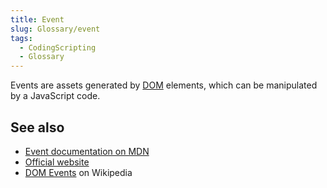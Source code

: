 ```yaml
---
title: Event
slug: Glossary/event
tags:
  - CodingScripting
  - Glossary
---
```

Events are assets generated by [DOM](/en-US/docs/Glossary/DOM) elements, which can be manipulated by a JavaScript code.

## See also

- [Event documentation on MDN](/en-US/docs/Web/API/Event)
- [Official website](https://www.w3.org/TR/DOM-Level-2-Events/events.html)
- [DOM Events](https://en.wikipedia.org/wiki/DOM_Events) on Wikipedia
